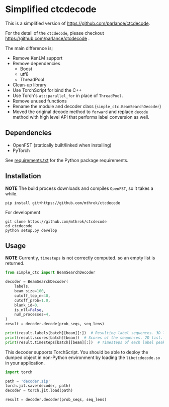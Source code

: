 # Simplified ctcdecode

This is a simplified version of https://github.com/parlance/ctcdecode.

For the detail of the `ctcdecode`, please checkout https://github.com/parlance/ctcdecode .

The main difference is;

* Remove KenLM support
* Remove dependencies
  * Boost
  * utf8
  * ThreadPool
* Clean-up library
* Use TorchScript for bind the C++
* Use Torch's `at::parallel_for` in place of `ThreadPool`.
* Remove unused functions
* Rename the module and decoder class (`simple_ctc.BeamSearchDecoder`)
* Moved the original decode method to `forward` and replace `decode` method with high level API that performs label conversion as well.

## Dependencies

* OpenFST (statically built/linked when installing)
* PyTorch

See [requirements.txt](./requirements.txt) for the Python package requirements.

## Installation

**NOTE** The build process downloads and compiles `OpenFST`, so it takes a while.

```
pip install git+https://github.com/mthrok/ctcdecode
```

For development

```
git clone https://github.com/mthrok/ctcdecode
cd ctcdecode
python setup.py develop
```

## Usage

**NOTE** Currently, `timesteps` is not correctly computed. so an empty list is returned.

```python
from simple_ctc import BeamSearchDecoder

decoder = BeamSearchDecoder(
    labels,
    beam_size=100,
    cutoff_top_n=40,
    cutoff_prob=1.0,
    blank_id=0,
    is_nll=False,
    num_processes=4,
)
result = decoder.decode(prob_seqs, seq_lens)

print(result.labels[batch][beam][:])  # Resulting label sequences. 3D list.
print(result.scores[batch][beam])  # Scores of the sequences. 2D list.
print(result.timesteps[batch][beam][:])  # Timesteps of each label peak probabilities. 3D list.
```

This decoder supports TorchScript. You should be able to deploy the dumped object in non-Python environment by loading the `libctcdecode.so` in your application.

```python
import torch

path = 'decoder.zip'
torch.jit.save(decoder, path)
decoder = torch.jit.load(path)

result = decoder.decoder(prob_seqs, seq_lens)
```
